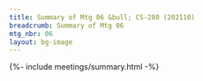 ```yaml
---
title: Summary of Mtg 06 &bull; CS-280 (202110)
breadcrumb: Summary of Mtg 06
mtg_nbr: 06
layout: bg-image
---
```


{%- include meetings/summary.html -%}
